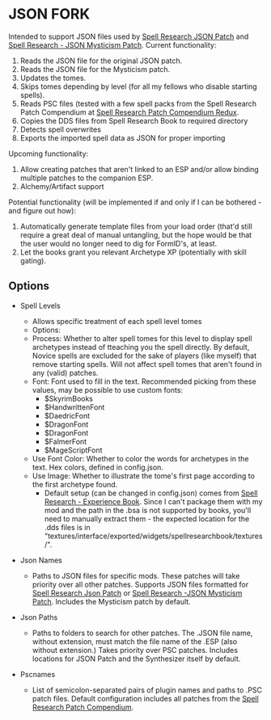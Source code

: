 # JSON FORK

Intended to support JSON files used by [Spell Research JSON Patch](https://www.nexusmods.com/skyrimspecialedition/mods/42381) and [Spell Research - JSON Mysticism Patch](https://www.nexusmods.com/skyrimspecialedition/mods/48515).
Current functionality:
1. Reads the JSON file for the original JSON patch.
2. Reads the JSON file for the Mysticism patch.
3. Updates the tomes.
4. Skips tomes depending by level (for all my fellows who disable starting spells).
5. Reads PSC files (tested with a few spell packs from the Spell Research Patch Compendium at [Spell Research Patch Compendium Redux](https://www.nexusmods.com/skyrimspecialedition/mods/61177).
6. Copies the DDS files from Spell Research Book to required directory
7. Detects spell overwrites
8. Exports the imported spell data as JSON for proper importing

Upcoming functionality:
1. Allow creating patches that aren't linked to an ESP and/or allow binding multiple patches to the companion ESP.
2. Alchemy/Artifact support

Potential functionality (will be implemented if and only if I can be bothered - and figure out how):
1. Automatically generate template files from your load order (that'd still require a great deal of manual untangling, but the hope would be that the user would no longer need to dig for FormID's, at least.
2. Let the books grant you relevant Archetype XP (potentially with skill gating).

## Options

* Spell Levels
  * Allows specific treatment of each spell level tomes
  * Options:
  * Process: Whether to alter spell tomes for this level to display spell archetypes instead of tteaching you the spell directly. By default, Novice spells are excluded for the sake of players (like myself) that remove starting spells. Will not affect spell tomes that aren't found in any (valid) patches.
  * Font: Font used to fill in the text. Recommended picking from these values, may be possible to use custom fonts:
    * $SkyrimBooks
    * $HandwrittenFont
    * $DaedricFont
    * $DragonFont
    * $DragonFont
    * $FalmerFont
    * $MageScriptFont
  * Use Font Color: Whether to color the words for archetypes in the text. Hex colors, defined in config.json.
  * Use Image: Whether to illustrate the tome's first page according to the first archetype found.
    * Default setup (can be changed in config.json) comes from [Spell Research - Experience Book](https://www.nexusmods.com/skyrimspecialedition/mods/28355). Since I can't package them with my mod and the path in the .bsa is not supported by books, you'll need to manually extract them - the expected location for the .dds files is in "textures/interface/exported/widgets/spellresearchbook/textures/".

* Json Names
  * Paths to JSON files for specific mods. These patches will take priority over all other patches. Supports JSON files formatted for [Spell Research Json Patch](https://www.nexusmods.com/skyrimspecialedition/mods/42381) or [Spell Research -JSON Mysticism Patch](https://www.nexusmods.com/skyrimspecialedition/mods/48515). Includes the Mysticism patch by default.
* Json Paths
  * Paths to folders to search for other patches. The .JSON file name, without extension, must match the file name of the .ESP (also without extension.) Takes priority over PSC patches. Includes locations for JSON Patch and the Synthesizer itself by default.
* Pscnames
  * List of semicolon-separated pairs of plugin names and paths to .PSC patch files. Default configuration includes all patches from the [Spell Research Patch Compendium](https://www.nexusmods.com/skyrimspecialedition/mods/61177).
